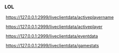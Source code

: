 

### LOL 

​ https://127.0.0.1:2999/liveclientdata/activeplayername

​ https://127.0.0.1:2999/liveclientdata/activeplayer

​ https://127.0.0.1:2999/liveclientdata/eventdata

​ https://127.0.0.1:2999/liveclientdata/gamestats




